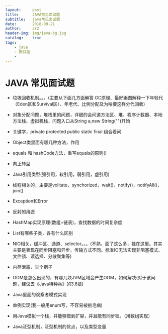 ```yaml
---
layout:     post
title:      JAVA常见面试题
subtitle:   java常见面试题
date:       2018-09-21
author:     ar2
header-img: img/java-bg.jpg
catalog: 	true
tags:
    - java
    - 面试题
    - 
---
```

# JAVA 常见面试题
- 垃圾回收机制。。。(主要从下面几方面解答 GC原理、最好画图解释一下年轻代（Eden区和Survival区）、年老代、比例分配及为啥要这样分代回收)

- 对象分配问题，堆栈里的问题，详细的会问道方法区、堆、程序计数器、本地方法栈、虚拟机栈，问题入口从String a,new String("")开始

- 关键字，private protected public static final 组合着问

- Object类里面有哪几种方法，作用

- equals 和 hashCode方法，重写equals的原则()

- 向上转型

- Java引用类型(强引用，软引用，弱引用，虚引用)

- 线程相关的，主要是volitate，synchorized，wait()，notify()，notifyAll()，join()

- Exception和Error

- 反射的用途

- HashMap实现原理(数组+链表)，查找数据的时间复杂度

- List有哪些子类，各有什么区别

- NIO相关，缓冲区、通道、selector。。。(不熟，面了这么多，挂在这里。其实主要是表现在同步阻塞和异步，传输方式不同。标准IO无法实现非阻塞模式、文件锁、读选择、分散聚集等)

- 内存泄露，举个例子

- OOM是怎么出现的，有哪几块JVM区域会产生OOM，如何解决(对于该问题，建议去《Java特种兵》的3.6章)

- Java里面的观察者模式实现

- 单例实现(我一般用enum写，不容易被挑毛病)

- 用Java模拟一个栈，并能够做到扩容，并且能有同步锁。（用数组实现）

- Java泛型机制，泛型机制的优点，以及类型变量


